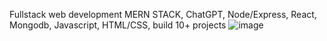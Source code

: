 Fullstack web development MERN STACK, ChatGPT, Node/Express, React, Mongodb, Javascript, HTML/CSS, build 10+ projects
![image](https://github.com/user-attachments/assets/d915fcad-2f6d-493a-a2c9-9ab16fb628d4)
